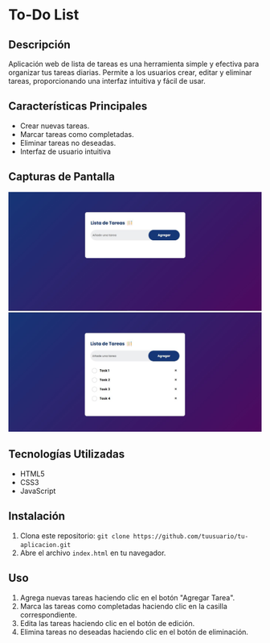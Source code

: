 # To-Do List

## Descripción
Aplicación web de lista de tareas es una herramienta simple y efectiva para organizar tus tareas diarias. Permite a los usuarios crear, editar y eliminar tareas, proporcionando una interfaz intuitiva y fácil de usar.

## Características Principales
- Crear nuevas tareas.
- Marcar tareas como completadas.
- Eliminar tareas no deseadas.
- Interfaz de usuario intuitiva

## Capturas de Pantalla
![PAGINA POR DEFECTO](images/captures/To-Do%20-%20Capt%201.JPG)
![ALGUNOS EJEMPLOS DE SU FUNCIONALIDAD](images/captures/To-Do%20-%20Capt%202.JPG)

## Tecnologías Utilizadas
- HTML5
- CSS3
- JavaScript

## Instalación
1. Clona este repositorio: `git clone https://github.com/tuusuario/tu-aplicacion.git`
2. Abre el archivo `index.html` en tu navegador.

## Uso
1. Agrega nuevas tareas haciendo clic en el botón "Agregar Tarea".
2. Marca las tareas como completadas haciendo clic en la casilla correspondiente.
3. Edita las tareas haciendo clic en el botón de edición.
4. Elimina tareas no deseadas haciendo clic en el botón de eliminación.
